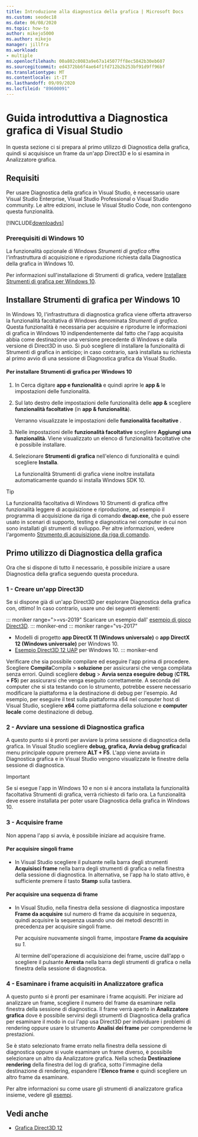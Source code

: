 ```yaml
---
title: Introduzione alla diagnostica della grafica | Microsoft Docs
ms.custom: seodec18
ms.date: 06/08/2020
ms.topic: how-to
author: mikejo5000
ms.author: mikejo
manager: jillfra
ms.workload:
- multiple
ms.openlocfilehash: 00a802c0083a9e67a145077ff8ec5842b30eb607
ms.sourcegitcommit: ed4372bb6f4ae64f1fd712b2b253bf91d9ff96bf
ms.translationtype: MT
ms.contentlocale: it-IT
ms.lasthandoff: 09/09/2020
ms.locfileid: "89600091"
---
```

# <a name="getting-started-with-visual-studio-graphics-diagnostics"></a>Guida introduttiva a Diagnostica grafica di Visual Studio
In questa sezione ci si prepara al primo utilizzo di Diagnostica della grafica, quindi si acquisisce un frame da un'app Direct3D e lo si esamina in Analizzatore grafica.

## <a name="requirements"></a>Requisiti
 Per usare Diagnostica della grafica in Visual Studio, è necessario usare Visual Studio Enterprise, Visual Studio Professional o Visual Studio community.  Le altre edizioni, incluse le Visual Studio Code, non contengono questa funzionalità.

 [!INCLUDE[downloadvs](../includes/downloadvs_md.md)]

### <a name="windows-10-prerequisites"></a>Prerequisiti di Windows 10
 La funzionalità opzionale di Windows *Strumenti di grafica* offre l'infrastruttura di acquisizione e riproduzione richiesta dalla Diagnostica della grafica in Windows 10.

 Per informazioni sull'installazione di Strumenti di grafica, vedere [Installare Strumenti di grafica per Windows 10](#InstallGraphicsTools).

## <a name="install-graphics-tools-for-windows-10"></a><a name="InstallGraphicsTools"></a> Installare Strumenti di grafica per Windows 10
 In Windows 10, l'infrastruttura di diagnostica grafica viene offerta attraverso la funzionalità facoltativa di Windows denominata *Strumenti di grafica*. Questa funzionalità è necessaria per acquisire e riprodurre le informazioni di grafica in Windows 10 indipendentemente dal fatto che l'app acquisita abbia come destinazione una versione precedente di Windows e dalla versione di Direct3D in uso. Si può scegliere di installare la funzionalità di Strumenti di grafica in anticipo; in caso contrario, sarà installata su richiesta al primo avvio di una sessione di Diagnostica grafica da Visual Studio.

#### <a name="to-install-graphics-tools-for-windows-10"></a>Per installare Strumenti di grafica per Windows 10

1. In Cerca digitare **app e funzionalità** e quindi aprire le **app &** le impostazioni delle funzionalità.

2. Sul lato destro delle impostazioni delle funzionalità delle **app &** scegliere **funzionalità facoltative** (in **app & funzionalità**).

   Verranno visualizzate le impostazioni delle **funzionalità facoltative** .

3. Nelle impostazioni delle **funzionalità facoltative** scegliere **Aggiungi una funzionalità**. Viene visualizzato un elenco di funzionalità facoltative che è possibile installare.

4. Selezionare **Strumenti di grafica** nell'elenco di funzionalità e quindi scegliere **Installa**.

   La funzionalità Strumenti di grafica viene inoltre installata automaticamente quando si installa Windows SDK 10.

> [!TIP]
> La funzionalità facoltativa di Windows 10 Strumenti di grafica offre funzionalità leggere di acquisizione e riproduzione, ad esempio il programma di acquisizione da riga di comando **dxcap.exe**, che può essere usato in scenari di supporto, testing e diagnostica nei computer in cui non sono installati gli strumenti di sviluppo. Per altre informazioni, vedere l'argomento [Strumento di acquisizione da riga di comando](command-line-capture-tool.md).

## <a name="using-graphics-diagnostics-for-the-first-time"></a>Primo utilizzo di Diagnostica della grafica
 Ora che si dispone di tutto il necessario, è possibile iniziare a usare Diagnostica della grafica seguendo questa procedura.

### <a name="1---create-a-direct3d-app"></a>1 - Creare un'app Direct3D

Se si dispone già di un'app Direct3D per esplorare Diagnostica della grafica con, ottimo! In caso contrario, usare uno dei seguenti elementi:

::: moniker range=">=vs-2019"
Scaricare un esempio dall' [esempio di gioco Direct3D](/samples/microsoft/windows-universal-samples/simple3dgamedx/).
::: moniker-end
::: moniker range="vs-2017"
- Modelli di progetto **app DirectX 11 (Windows universale)** o **app DirectX 12 (Windows universale)** per Windows 10.
- [Esempio Direct3D 12 UAP](https://code.msdn.microsoft.com/Direct3D-12-UAP-Sample-ecb1779f) per Windows 10.
::: moniker-end

Verificare che sia possibile compilare ed eseguire l'app prima di procedere. Scegliere **Compila**Compila  >  **soluzione** per assicurarsi che venga compilata senza errori. Quindi scegliere **debug**  >  **Avvia senza eseguire debug** (**CTRL + F5**) per assicurarsi che venga eseguito correttamente. A seconda del computer che si sta testando con lo strumento, potrebbe essere necessario modificare la piattaforma e la destinazione di debug per l'esempio. Ad esempio, per eseguire il test sulla piattaforma x64 nel computer host di Visual Studio, scegliere **x64** come piattaforma della soluzione e **computer locale** come destinazione di debug. 

### <a name="2---start-a-graphics-diagnostics-session"></a>2 - Avviare una sessione di Diagnostica grafica
 A questo punto si è pronti per avviare la prima sessione di diagnostica della grafica. In Visual Studio scegliere **debug, grafica, Avvia debug grafica**dal menu principale oppure premere **ALT + F5**. L'app viene avviata in Diagnostica grafica e in Visual Studio vengono visualizzate le finestre della sessione di diagnostica.

> [!IMPORTANT]
> Se si esegue l'app in Windows 10 e non si è ancora installata la funzionalità facoltativa Strumenti di grafica, verrà richiesto di farlo ora. La funzionalità deve essere installata per poter usare Diagnostica della grafica in Windows 10.

### <a name="3---capture-frames"></a>3 - Acquisire frame
 Non appena l'app si avvia, è possibile iniziare ad acquisire frame.

#### <a name="to-capture-single-frames"></a>Per acquisire singoli frame

- In Visual Studio scegliere il pulsante nella barra degli strumenti **Acquisisci frame** nella barra degli strumenti di grafica o nella finestra della sessione di diagnostica. In alternativa, se l'app ha lo stato attivo, è sufficiente premere il tasto **Stamp** sulla tastiera.

#### <a name="to-capture-a-sequence-of-frames"></a>Per acquisire una sequenza di frame

- In Visual Studio, nella finestra della sessione di diagnostica impostare **Frame da acquisire** sul numero di frame da acquisire in sequenza, quindi acquisire la sequenza usando uno dei metodi descritti in precedenza per acquisire singoli frame.

   Per acquisire nuovamente singoli frame, impostare **Frame da acquisire** su *1*.

  Al termine dell'operazione di acquisizione dei frame, uscire dall'app o scegliere il pulsante **Arresta** nella barra degli strumenti di grafica o nella finestra della sessione di diagnostica.

### <a name="4---examine-captured-frames-in-the-graphics-analyzer"></a>4 - Esaminare i frame acquisiti in Analizzatore grafica
 A questo punto si è pronti per esaminare i frame acquisiti. Per iniziare ad analizzare un frame, scegliere il numero del frame da esaminare nella finestra della sessione di diagnostica. Il frame verrà aperto in **Analizzatore grafica** dove è possibile servirsi degli strumenti di Diagnostica della grafica per esaminare il modo in cui l'app usa Direct3D per individuare i problemi di rendering oppure usare lo strumento **Analisi dei frame** per comprenderne le prestazioni.

 Se è stato selezionato frame errato nella finestra della sessione di diagnostica oppure si vuole esaminare un frame diverso, è possibile selezionare un altro da Analizzatore grafica. Nella scheda **Destinazione rendering** della finestra del log di grafica, sotto l'immagine della destinazione di rendering, espandere l'**Elenco frame** e quindi scegliere un altro frame da esaminare.

 Per altre informazioni su come usare gli strumenti di analizzatore grafica insieme, vedere gli [esempi](graphics-diagnostics-examples.md).

## <a name="see-also"></a>Vedi anche
- [Grafica Direct3D 12](/windows/desktop/direct3d12/direct3d-12-graphics)